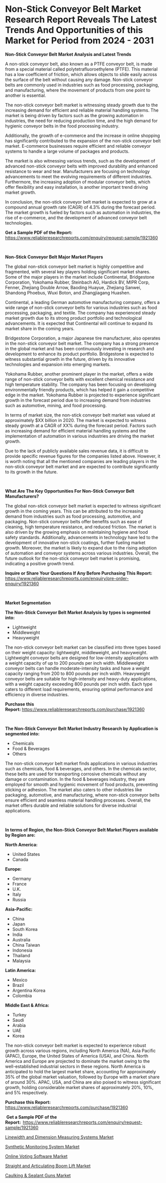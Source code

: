 <p><h1>Non-Stick Conveyor Belt Market Research Report Reveals The Latest Trends And Opportunities of this Market for Period from 2024 - 2031</h1></p><p><strong>Non-Stick Conveyor Belt Market Analysis and Latest Trends</strong></p>
<p><p>A non-stick conveyor belt, also known as a PTFE conveyor belt, is made from a special material called polytetrafluoroethylene (PTFE). This material has a low coefficient of friction, which allows objects to slide easily across the surface of the belt without causing any damage. Non-stick conveyor belts are commonly used in industries such as food processing, packaging, and manufacturing, where the movement of products from one point to another is essential.</p><p>The non-stick conveyor belt market is witnessing steady growth due to the increasing demand for efficient and reliable material handling systems. The market is being driven by factors such as the growing automation in industries, the need for reducing production time, and the high demand for hygienic conveyor belts in the food processing industry.</p><p>Additionally, the growth of e-commerce and the increase in online shopping has significantly contributed to the expansion of the non-stick conveyor belt market. E-commerce businesses require efficient and reliable conveyor systems to handle a large volume of packages and products.</p><p>The market is also witnessing various trends, such as the development of advanced non-stick conveyor belts with improved durability and enhanced resistance to wear and tear. Manufacturers are focusing on technology advancements to meet the evolving requirements of different industries. Furthermore, the increasing adoption of modular conveyor belts, which offer flexibility and easy installation, is another important trend driving market growth.</p><p>In conclusion, the non-stick conveyor belt market is expected to grow at a compound annual growth rate (CAGR) of 4.3% during the forecast period. The market growth is fueled by factors such as automation in industries, the rise of e-commerce, and the development of advanced conveyor belt technologies.</p></p>
<p><strong>Get a Sample PDF of the Report:&nbsp;</strong> <a href="https://www.reliableresearchreports.com/enquiry/request-sample/1921360">https://www.reliableresearchreports.com/enquiry/request-sample/1921360</a></p>
<p>&nbsp;</p>
<p><strong>Non-Stick Conveyor Belt Major Market Players</strong></p>
<p><p>The global non-stick conveyor belt market is highly competitive and fragmented, with several key players holding significant market shares. Some of the major players in the market include Continental, Bridgestone Corporation, Yokohama Rubber, Steinbach AG, Hardick BV, MIPR Corp, Fenner, Zhejiang Double Arrow, Baoding Huayue, Zhejiang Sanwei, Shandong Phoebus, Wuxi Boton, and Zhangjiagang Huashen.</p><p>Continental, a leading German automotive manufacturing company, offers a wide range of non-stick conveyor belts for various industries such as food processing, packaging, and textile. The company has experienced steady market growth due to its strong product portfolio and technological advancements. It is expected that Continental will continue to expand its market share in the coming years.</p><p>Bridgestone Corporation, a major Japanese tire manufacturer, also operates in the non-stick conveyor belt market. The company has a strong presence in the global market and has been continuously investing in research and development to enhance its product portfolio. Bridgestone is expected to witness substantial growth in the future, driven by its innovative technologies and expansion into emerging markets.</p><p>Yokohama Rubber, another prominent player in the market, offers a wide range of non-stick conveyor belts with excellent chemical resistance and high temperature stability. The company has been focusing on developing environmentally friendly products, which has helped it gain a competitive edge in the market. Yokohama Rubber is projected to experience significant growth in the forecast period due to increasing demand from industries such as automotive, mining, and food processing.</p><p>In terms of market size, the non-stick conveyor belt market was valued at approximately $XX billion in 2020. The market is expected to witness steady growth at a CAGR of XX% during the forecast period. Factors such as increasing demand for efficient material handling systems and the implementation of automation in various industries are driving the market growth.</p><p>Due to the lack of publicly available sales revenue data, it is difficult to provide specific revenue figures for the companies listed above. However, it is worth noting that all the mentioned companies are leading players in the non-stick conveyor belt market and are expected to contribute significantly to its growth in the future.</p></p>
<p>&nbsp;</p>
<p><strong>What Are The Key Opportunities For Non-Stick Conveyor Belt Manufacturers?</strong></p>
<p><p>The global non-stick conveyor belt market is expected to witness significant growth in the coming years. This can be attributed to the increasing demand from industries such as food processing, automotive, and packaging. Non-stick conveyor belts offer benefits such as ease of cleaning, high temperature resistance, and reduced friction. The market is also driven by the growing emphasis on maintaining hygiene and food safety standards. Additionally, advancements in technology have led to the development of innovative non-stick coatings, further fueling market growth. Moreover, the market is likely to expand due to the rising adoption of automation and conveyor systems across various industries. Overall, the future outlook for the non-stick conveyor belt market is promising, indicating a positive growth trend.</p></p>
<p><strong>Inquire or Share Your Questions If Any Before Purchasing This Report:</strong> <a href="https://www.reliableresearchreports.com/enquiry/pre-order-enquiry/1921360">https://www.reliableresearchreports.com/enquiry/pre-order-enquiry/1921360</a></p>
<p>&nbsp;</p>
<p><strong>Market Segmentation</strong></p>
<p><strong>The Non-Stick Conveyor Belt Market Analysis by types is segmented into:</strong></p>
<p><ul><li>Lightweight</li><li>Middleweight</li><li>Heavyweight</li></ul></p>
<p><p>The non-stick conveyor belt market can be classified into three types based on their weight capacity: lightweight, middleweight, and heavyweight. Lightweight conveyor belts are designed for low-intensity applications with a weight capacity of up to 200 pounds per inch width. Middleweight conveyor belts can handle moderate-intensity tasks and have a weight capacity ranging from 200 to 800 pounds per inch width. Heavyweight conveyor belts are suitable for high-intensity and heavy-duty applications, with a weight capacity exceeding 800 pounds per inch width. Each type caters to different load requirements, ensuring optimal performance and efficiency in diverse industries.</p></p>
<p><strong>Purchase this Report:&nbsp;</strong><a href="https://www.reliableresearchreports.com/purchase/1921360">https://www.reliableresearchreports.com/purchase/1921360</a></p>
<p>&nbsp;</p>
<p><strong>The Non-Stick Conveyor Belt Market Industry Research by Application is segmented into:</strong></p>
<p><ul><li>Chemicals</li><li>Food & Beverages</li><li>Others</li></ul></p>
<p><p>The non-stick conveyor belt market finds applications in various industries such as chemicals, food & beverages, and others. In the chemicals sector, these belts are used for transporting corrosive chemicals without any damage or contamination. In the food & beverages industry, they are employed for smooth and hygienic movement of food products, preventing sticking or adhesion. The market also caters to other industries like packaging, automotive, and manufacturing, where non-stick conveyor belts ensure efficient and seamless material handling processes. Overall, the market offers durable and reliable solutions for diverse industrial applications.</p></p>
<p>&nbsp;</p>
<p><strong>In terms of Region, the Non-Stick Conveyor Belt Market Players available by Region are:</strong></p>
<p>
    <p> <strong> North America: </strong>
        <ul>
            <li>United States</li>
            <li>Canada</li>
        </ul>
        </p> 
    <p> <strong> Europe: </strong>
        <ul>
            <li>Germany</li>
            <li>France</li>
            <li>U.K.</li>
            <li>Italy</li>
            <li>Russia</li>
        </ul>
        </p> 
    <p> <strong> Asia-Pacific: </strong>
        <ul>
            <li>China</li>
            <li>Japan</li>
            <li>South Korea</li>
            <li>India</li>
            <li>Australia</li>
            <li>China Taiwan</li>
            <li>Indonesia</li>
            <li>Thailand</li>
            <li>Malaysia</li>
        </ul>
        </p> 
    <p> <strong> Latin America: </strong>
        <ul>
            <li>Mexico</li>
            <li>Brazil</li>
            <li>Argentina Korea</li>
            <li>Colombia</li>
        </ul>
        </p> 
    <p> <strong> Middle East & Africa: </strong>
        <ul>
            <li>Turkey</li>
            <li>Saudi</li>
            <li>Arabia</li>
            <li>UAE</li>
            <li>Korea</li>
        </ul>
    </p>
    </p>
<p><p>The non-stick conveyor belt market is expected to experience robust growth across various regions, including North America (NA), Asia Pacific (APAC), Europe, the United States of America (USA), and China. North America and Europe are projected to dominate the market owing to the well-established industrial sectors in these regions. North America is anticipated to hold the largest market share, accounting for approximately 35% of the global market valuation, followed by Europe with a market share of around 30%. APAC, USA, and China are also poised to witness significant growth, holding considerable market shares of approximately 20%, 10%, and 5% respectively.</p></p>
<p><strong>Purchase this Report: </strong><a href="https://www.reliableresearchreports.com/purchase/1921360">https://www.reliableresearchreports.com/purchase/1921360</a></p>
<p>&nbsp;<strong>Get a Sample PDF of the Report:&nbsp;&nbsp;</strong><a href="https://www.reliableresearchreports.com/enquiry/request-sample/1921360">https://www.reliableresearchreports.com/enquiry/request-sample/1921360</a></p>
<p><strong></strong></p>
<p><p><a href="https://medium.com/@dritasmani2022/linewidth-and-dimension-measuring-systems-market-comprehensive-assessment-by-type-application-3f3e2ac05d91">Linewidth and Dimension Measuring Systems Market</a></p><p><a href="https://medium.com/@dritasmani2022/synthetic-monitoring-system-market-size-cagr-trends-2024-2030-f3adeb6ceae2">Synthetic Monitoring System Market</a></p><p><a href="https://medium.com/@dritasmani2022/online-voting-software-market-analysis-and-sze-forecasted-for-period-from-2023-to-2030-db15ddab3a2f">Online Voting Software Market</a></p><p><a href="https://github.com/ambrozg/Market-Research-Report-List-2/blob/main/straight-and-articulating-boom-lift-market.md">Straight and Articulating Boom Lift Market</a></p><p><a href="https://github.com/gshchiplitsov/Market-Research-Report-List-2/blob/main/caulking-sealant-guns-market.md">Caulking & Sealant Guns Market</a></p></p>